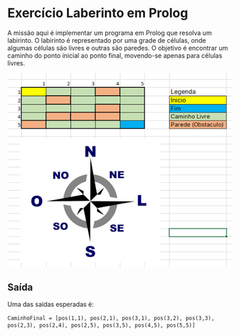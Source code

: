 # Exercício Laberinto em Prolog

A missão aqui é implementar um programa em Prolog que resolva um labirinto. O labirinto é representado por uma grade de células, onde algumas células são livres e outras são paredes. O objetivo é encontrar um caminho do ponto inicial ao ponto final, movendo-se apenas para células livres.

![](/laberinto/laberinto.png)


## Saída

Uma das saídas esperadas é:

```shell
CaminhoFinal = [pos(1,1), pos(2,1), pos(3,1), pos(3,2), pos(3,3), pos(2,3), pos(2,4), pos(2,5), pos(3,5), pos(4,5), pos(5,5)]
```